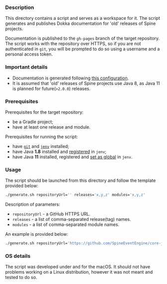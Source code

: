 ### Description

This directory contains a script and serves as a workspace for it. The script generates and publishes
Dokka documentation for 'old' releases of Spine projects. 

Documentation is published to the `gh-pages` branch of the target repository. The script works with 
the repository over HTTPS, so if you are not authenticated in `git`, you will be prompted to do so 
using a username and a personal access token.

### Important details

- Documentation is generated following [this configuration](../../buildSrc/src/main/kotlin/dokka-for-java.gradle.kts).
- It is assumed that 'old' releases of Spine projects use Java 8, as Java 11 is planned for future(`>2.0.0`) releases.

### Prerequisites

Prerequisites for the target repository:
- be a Gradle project;
- have at least one release and module.

Prerequisites for running the script:
- have [`git`](https://git-scm.com/downloads) and [`jenv`](https://github.com/jenv/jenv#12-adding-your-java-environment) installed;
- have Java **1.8** installed and [registered](https://github.com/jenv/jenv#12-adding-your-java-environment) in `jenv`;
- have Java **11** installed, registered and [set as global](https://github.com/jenv/jenv#13-setting-a-global-java-version) in `jenv`.

### Usage

The script should be launched from this directory and follow the template provided below:
```Bash
./generate.sh repositoryUrl='' releases='x,y,z' modules='x,y,z'
```

Description of parameters:
* `repositoryUrl` - a GitHub HTTPS URL. 
* `releases` - a list of comma-separated release(tag) names. 
* `modules` - a list of comma-separated module names.

An example is provided below:
```Bash
./generate.sh repositoryUrl='https://github.com/SpineEventEngine/core-java.git' releases='v1.8.0,v1.7.0' modules='core,client'
```

### OS details

The script was developed under and for the macOS. 
It should not have problems working on a Linux distribution, however it was not meant and tested to do so.
